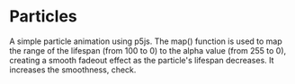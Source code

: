 # Particles
A simple particle animation using p5js. The map() function is used to map the range of the lifespan (from 100 to 0) to the alpha value (from 255 to 0), creating a smooth fadeout effect as the particle's lifespan decreases. It increases the smoothness, check.
